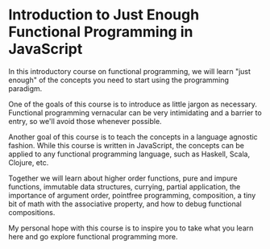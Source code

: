 # Introduction to Just Enough Functional Programming in JavaScript

In this introductory course on functional programming, we will learn "just enough" of the concepts you need to start using the programming paradigm.

One of the goals of this course is to introduce as little jargon as necessary. Functional programming vernacular can be very intimidating and a barrier to entry, so we'll avoid those whenever possible.

Another goal of this course is to teach the concepts in a language agnostic fashion. While this course is written in JavaScript, the concepts can be applied to any functional programming language, such as Haskell, Scala, Clojure, etc.

Together we will learn about higher order functions, pure and impure functions, immutable data structures, currying, partial application, the importance of argument order, pointfree programming, composition, a tiny bit of math with the associative property, and how to debug functional compositions.

My personal hope with this course is to inspire you to take what you learn here and go explore functional programming more.

